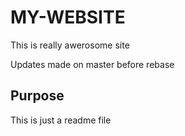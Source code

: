 # MY-WEBSITE

This is really awerosome site

Updates made on master before rebase

## Purpose

This is just a readme file 
